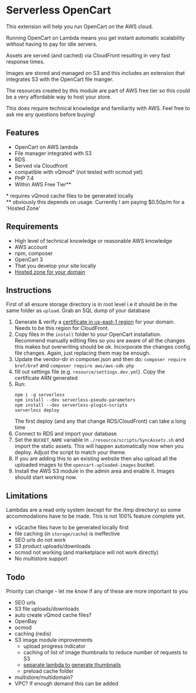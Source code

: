 # Serverless OpenCart

This extension will help you run OpenCart on the AWS cloud.

Running OpenCart on Lambda means you get instant automatic scalability without having to pay for idle servers.

Assets are served (and cached) via CloudFront resulting in very fast response times.

Images are stored and managed on S3 and this includes an extension that integrates S3 with the OpenCart file manger. 

The resources created by this module are part of AWS free tier so this could be a very affordable way to host your store.

This does require technical knowledge and familiarity with AWS. Feel free to ask me any questions before buying!

## Features

- OpenCart on AWS lambda
- File manager integrated with S3
- RDS
- Served via Cloudfront
- compatible with vQmod* (not tested with ocmod yet)
- PHP 7.4
- Within AWS Free Tier**

\* requires vQmod cache files to be generated locally\
\** obviously this depends on usage. Currently I am paying $0.50p/m for a 'Hosted Zone' 

## Requirements

- High level of technical knowledge or reasonable AWS knowledge
- AWS account
- npm, composer
- OpenCart 3
- That you develop your site locally
- [Hosted zone for your domain](https://docs.aws.amazon.com/Route53/latest/DeveloperGuide/CreatingHostedZone.html)

## Instructions

First of all ensure storage directory is in root level i.e it should be in the same folder as `upload`. Grab an SQL dump of your database

1. Generate & verify a [certificate in us-east-1 region](https://console.aws.amazon.com/acm/home?region=us-east-1#/) for your domain. Needs to be this region for CloudFront.
2. Copy files in the `install` folder to your OpenCart installation.
Recommend manually editing files so you are aware of all the changes this makes but overwriting should be ok.
Incorporate the changes config file changes. Again, just replacing them may be enough.
3. Update the vendor-dir in composer.json and then do: `composer require bref/bref` and `composer require aws/aws-sdk-php`
4. fill out settings file (e.g. `resource/settings.dev.yml`). Copy the certificate ARN generated
5. Run:
    ```
    npm i -g serverless
    npm install --dev serverless-pseudo-parameters
    npm install --dev serverless-plugin-scripts
    serverless deploy
    ```
    The first deploy (and any that change RDS/CloudFront) can take a long time
6. Connect to RDS and import your database
7. Set the `BUCKET_NAME` variable in `./resource/scripts/SyncAssets.sh` and import the static assets.
This will happen automatically now when you deploy. Adjust the script to match your theme.
8. If you are adding this to an existing website then also upload all the uploaded images to the `opencart-uploaded-images` bucket.
9. Install the AWS S3 module in the admin area and enable it. Images should start working now.

## Limitations

Lambdas are a read only system (except for the /tmp directory)
so some accommodations have to be made.
This is not 100% feature complete yet.
- vQcache files have to be generated locally first
- file caching (in `storage/cache`) is ineffective
- SEO urls do not work
- S3 product uploads/downloads
- ocmod not working (and marketplace will not work directly)
- No multistore support

## Todo

Priority can change - let me know if any of these are more important to you

- SEO urls
- S3 file uploads/downloads
- auto create vQmod cache files?
- OpenBay
- ocmod
- caching (redis)
- S3 image module improvements
  - upload progress indicator
  - caching of list of image thumbnails to reduce number of requests to S3
  - [separate lambda to generate thumbnails](https://aws.amazon.com/solutions/serverless-image-handler/)
  - preload cache folder
- multistore/multidomain?
- VPC? If enough demand this can be added
